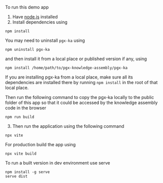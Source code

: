 To run this demo app 
1. Have [node.js](https://nodejs.org/en/download) installed
2. Install dependencies using 

```shell
npm install
```

You may need to uninstall `pgx-ka` using

```shell
npm uninstall pgx-ka
```

and then install it from a local place or published version if any, using

```shell
npm install /home/path/to/pgx-knowledge-assembly/pgx-ka
```

If you are installing pgx-ka from a local place, make sure all its dependencies are installed there by running `npm install` in the root of that local place.

Then run the following command to copy the pgx-ka locally to the public folder of this app so that it could be accessed by the knowledge assembly code in the browser 
```shell
npm run build  
```

3. Then run the application using the following command
```shell
npx vite   
```

For production build the app using
```
npx vite build 
```

To run a built version in dev environment use serve
```shell
npm install -g serve
serve dist
```
